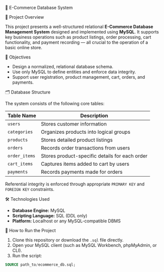 🛒 E-Commerce Database System

📌 Project Overview

This project presents a well-structured relational **E-Commerce Database Management System** designed and implemented using **MySQL**. It supports key business operations such as product listings, order processing, cart functionality, and payment recording — all crucial to the operation of a basic online store.

🎯 Objectives

- Design a normalized, relational database schema.
- Use only MySQL to define entities and enforce data integrity.
- Support user registration, product management, cart, orders, and payments.

 🗂️ Database Structure

The system consists of the following core tables:

| Table Name     | Description                                               |
|----------------|-----------------------------------------------------------|
| `users`        | Stores customer information                               |
| `categories`   | Organizes products into logical groups                    |
| `products`     | Stores detailed product listings                          |
| `orders`       | Records order transactions from users                     |
| `order_items`  | Stores product-specific details for each order            |
| `cart_items`   | Captures items added to cart by users                     |
| `payments`     | Records payments made for orders                          |

Referential integrity is enforced through appropriate `PRIMARY KEY` and `FOREIGN KEY` constraints.

 🛠️ Technologies Used

- **Database Engine:** MySQL
- **Scripting Language:** SQL (DDL only)
- **Platform:** Localhost or any MySQL-compatible DBMS

 🚀 How to Run the Project

1. Clone this repository or download the `.sql` file directly.
2. Open your MySQL client (such as MySQL Workbench, phpMyAdmin, or CLI).
3. Run the script:

```sql
SOURCE path_to/ecommerce_db.sql;
